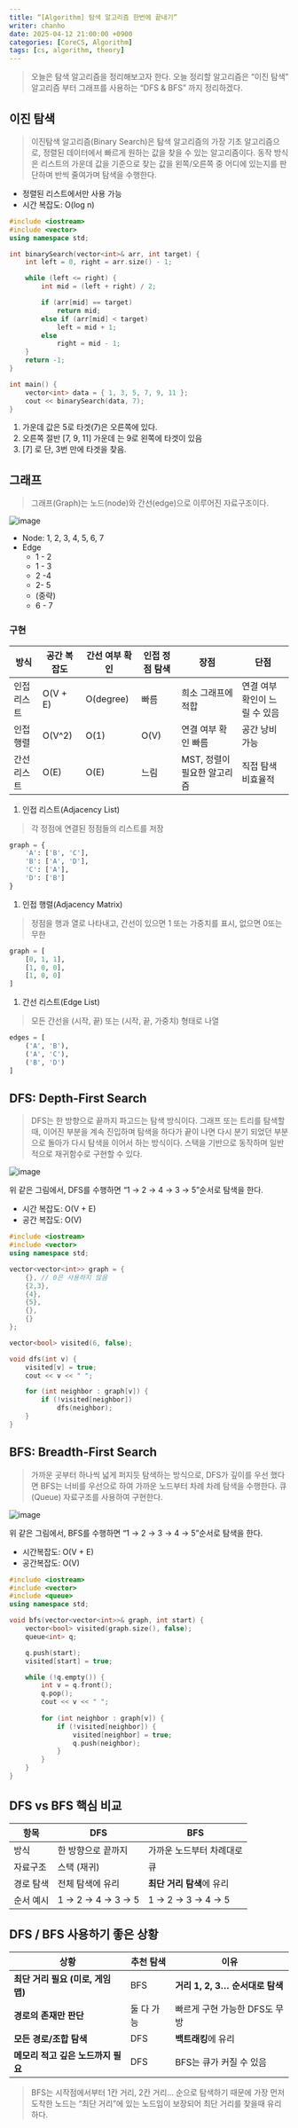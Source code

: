 ```yaml
---
title: “[Algorithm] 탐색 알고리즘 한번에 끝내기”
writer: chanho
date: 2025-04-12 21:00:00 +0900
categories: [CoreCS, Algorithm]
tags: [cs, algorithm, theory]
---
```


> 오늘은 탐색 알고리즘을 정리해보고자 한다. 오늘 정리할 알고리즘은 “이진 탐색” 알고리즘 부터 그래프를 사용하는 “DFS & BFS” 까지 정리하겠다.


## 이진 탐색

> 이진탐색 알고리즘(Binary Search)은 탐색 알고리즘의 가장 기초 알고리즘으로, 정렬된 데이터에서 빠르게 원하는 값을 찾을 수 있는 알고리즘이다. 동작 방식은 리스트의 가운데 값을 기준으로 찾는 값을 왼쪽/오른쪽 중 어디에 있는지를 판단하며 반씩 줄여가며 탐색을 수행한다.
- 정렬된 리스트에서만 사용 가능
- 시간 복잡도: O(log n)

```cpp
#include <iostream>
#include <vector>
using namespace std;

int binarySearch(vector<int>& arr, int target) {
    int left = 0, right = arr.size() - 1;

    while (left <= right) {
        int mid = (left + right) / 2;

        if (arr[mid] == target)
            return mid;
        else if (arr[mid] < target)
            left = mid + 1;
        else
            right = mid - 1;
    }
    return -1;
}

int main() {
    vector<int> data = { 1, 3, 5, 7, 9, 11 };
    cout << binarySearch(data, 7);
}
```

1. 가운데 값은 5로 타겟(7)은 오른쪽에 있다.
2. 오른쪽 절반 [7, 9, 11] 가운데 는 9로 왼쪽에 타겟이 있음
3. [7] 로 단, 3번 만에 타겟을 찾음.

## 그래프

> 그래프(Graph)는 노드(node)와 간선(edge)으로 이루어진 자료구조이다.

![image](https://github.com/user-attachments/assets/397f6a72-b5f5-4244-b883-bced92bd891f)

- Node: 1, 2, 3, 4, 5, 6, 7
- Edge
    - 1 - 2
    - 1 - 3
    - 2 -4
    - 2- 5
    - (중략)
    - 6 - 7

### 구현

| **방식** | **공간 복잡도** | **간선 여부 확인** | **인접 정점 탐색** | **장점** | **단점** |
| --- | --- | --- | --- | --- | --- |
| 인접 리스트 | O(V + E) | O(degree) | 빠름 | 희소 그래프에 적합 | 연결 여부 확인이 느릴 수 있음 |
| 인접 행렬 | O(V^2) | O(1) | O(V) | 연결 여부 확인 빠름 | 공간 낭비 가능 |
| 간선 리스트 | O(E) | O(E) | 느림 | MST, 정렬이 필요한 알고리즘 | 직접 탐색 비효율적 |
1. 인접 리스트(Adjacency List)

> 각 정점에 연결된 정점들의 리스트를 저장

```python
graph = {
    'A': ['B', 'C'],
    'B': ['A', 'D'],
    'C': ['A'],
    'D': ['B']
}
```

1. 인접 행렬(Adjacency Matrix)

> 정점을 행과 열로 나타내고, 간선이 있으면 1 또는 가중치를 표시, 없으면 0또는 무한
> 

```python
graph = [
    [0, 1, 1],
    [1, 0, 0],
    [1, 0, 0]
]
```

1. 간선 리스트(Edge List)

> 모든 간선을 (시작, 끝) 또는 (시작, 끝, 가중치) 형태로 나열
> 

```python
edges = [
    ('A', 'B'),
    ('A', 'C'),
    ('B', 'D')
]
```

## DFS: Depth-First Search

> DFS는  한 방향으로 끝까지 파고드는 탐색 방식이다. 그래프 또는 트리를 탐색할 때, 이어진 부분을 계속 진입하며 탐색을 하다가 끝이 나면 다시 분기 되었던 부분으로 돌아가 다시 탐색을 이어서 하는 방식이다. 스택을 기반으로 동작하며 일반적으로 재귀함수로 구현할 수 있다.

![image](https://github.com/user-attachments/assets/9425d06f-78eb-4842-acdc-531e7bf10175)

위 같은 그림에서, DFS를 수행하면 “1 → 2 → 4 → 3 → 5”순서로 탐색을 한다.

- 시간 복잡도: O(V + E)
- 공간 복잡도: O(V)

```cpp
#include <iostream>
#include <vector>
using namespace std;

vector<vector<int>> graph = {
    {}, // 0은 사용하지 않음
    {2,3},
    {4},
    {5},
    {},
    {}
};

vector<bool> visited(6, false);

void dfs(int v) {
    visited[v] = true;
    cout << v << " ";

    for (int neighbor : graph[v]) {
        if (!visited[neighbor])
            dfs(neighbor);
    }
}
```

## BFS: Breadth-First Search

> 가까운 곳부터 하나씩 넓게 퍼지듯 탐색하는 방식으로, DFS가 깊이를 우선 했다면 BFS는 너비를 우선으로 하여 가까운 노드부터 차례 차례 탐색을 수행한다. 큐(Queue) 자료구조를 사용하여 구현한다.

![image](https://github.com/user-attachments/assets/9425d06f-78eb-4842-acdc-531e7bf10175)

위 같은 그림에서, BFS를 수행하면 “1 → 2 → 3 → 4 → 5”순서로 탐색을 한다.

- 시간복잡도: O(V + E)
- 공간복잡도: O(V)

```cpp
#include <iostream>
#include <vector>
#include <queue>
using namespace std;

void bfs(vector<vector<int>>& graph, int start) {
    vector<bool> visited(graph.size(), false);
    queue<int> q;

    q.push(start);
    visited[start] = true;

    while (!q.empty()) {
        int v = q.front();
        q.pop();
        cout << v << " ";
        
        for (int neighbor : graph[v]) {
            if (!visited[neighbor]) {
                visited[neighbor] = true;
                q.push(neighbor);
            }
        }
    }
}
```

## **DFS vs BFS 핵심 비교**

| 항목 | DFS | BFS |
| --- | --- | --- |
| 방식 | 한 방향으로 끝까지 | 가까운 노드부터 차례대로 |
| 자료구조 | 스택 (재귀) | 큐 |
| 경로 탐색 | 전체 탐색에 유리 | **최단 거리 탐색**에 유리 |
| 순서 예시 | 1 → 2 → 4 → 3 → 5 | 1 → 2 → 3 → 4 → 5 |

## **DFS / BFS 사용하기 좋은 상황**

| 상황 | 추천 탐색 | 이유 |
| --- | --- | --- |
| **최단 거리 필요 (미로, 게임 맵)** | BFS | **거리 1, 2, 3… 순서대로 탐색** |
| **경로의 존재만 판단** | 둘 다 가능 | 빠르게 구현 가능한 DFS도 무방 |
| **모든 경로/조합 탐색** | DFS | **백트래킹**에 유리 |
| **메모리 적고 깊은 노드까지 필요** | DFS | BFS는 큐가 커질 수 있음 |

> BFS는 시작점에서부터 1칸 거리, 2칸 거리… 순으로 탐색하기 때문에 가장 먼저 도착한 노드는 “최단 거리”에 있는 노드임이 보장되어 최단 거리를 찾을때 유리 하다.
